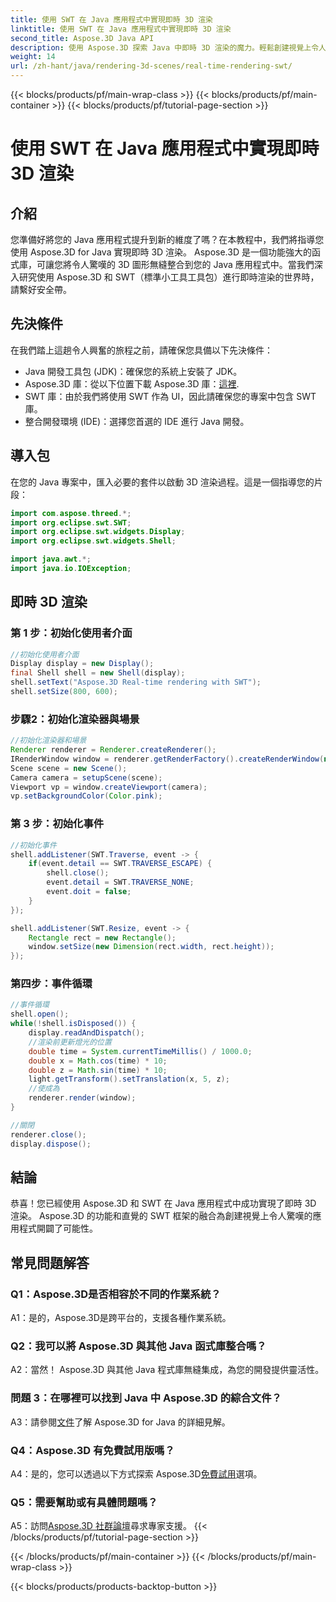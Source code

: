 ```yaml
---
title: 使用 SWT 在 Java 應用程式中實現即時 3D 渲染
linktitle: 使用 SWT 在 Java 應用程式中實現即時 3D 渲染
second_title: Aspose.3D Java API
description: 使用 Aspose.3D 探索 Java 中即時 3D 渲染的魔力。輕鬆創建視覺上令人驚嘆的應用程式。
weight: 14
url: /zh-hant/java/rendering-3d-scenes/real-time-rendering-swt/
---
```


{{< blocks/products/pf/main-wrap-class >}}
{{< blocks/products/pf/main-container >}}
{{< blocks/products/pf/tutorial-page-section >}}

# 使用 SWT 在 Java 應用程式中實現即時 3D 渲染

## 介紹

您準備好將您的 Java 應用程式提升到新的維度了嗎？在本教程中，我們將指導您使用 Aspose.3D for Java 實現即時 3D 渲染。 Aspose.3D 是一個功能強大的函式庫，可讓您將令人驚嘆的 3D 圖形無縫整合到您的 Java 應用程式中。當我們深入研究使用 Aspose.3D 和 SWT（標準小工具工具包）進行即時渲染的世界時，請繫好安全帶。

## 先決條件

在我們踏上這趟令人興奮的旅程之前，請確保您具備以下先決條件：

- Java 開發工具包 (JDK)：確保您的系統上安裝了 JDK。
-  Aspose.3D 庫：從以下位置下載 Aspose.3D 庫：[這裡](https://releases.aspose.com/3d/java/).
- SWT 庫：由於我們將使用 SWT 作為 UI，因此請確保您的專案中包含 SWT 庫。
- 整合開發環境 (IDE)：選擇您首選的 IDE 進行 Java 開發。

## 導入包

在您的 Java 專案中，匯入必要的套件以啟動 3D 渲染過程。這是一個指導您的片段：

```java
import com.aspose.threed.*;
import org.eclipse.swt.SWT;
import org.eclipse.swt.widgets.Display;
import org.eclipse.swt.widgets.Shell;

import java.awt.*;
import java.io.IOException;
```

## 即時 3D 渲染

### 第 1 步：初始化使用者介面
```java
//初始化使用者介面
Display display = new Display();
final Shell shell = new Shell(display);
shell.setText("Aspose.3D Real-time rendering with SWT");
shell.setSize(800, 600);
```

### 步驟2：初始化渲染器與場景
```java
//初始化渲染器和場景
Renderer renderer = Renderer.createRenderer();
IRenderWindow window = renderer.getRenderFactory().createRenderWindow(new RenderParameters(), WindowHandle.fromWin32(shell.handle));
Scene scene = new Scene();
Camera camera = setupScene(scene);
Viewport vp = window.createViewport(camera);
vp.setBackgroundColor(Color.pink);
```

### 第 3 步：初始化事件
```java
//初始化事件
shell.addListener(SWT.Traverse, event -> {
    if(event.detail == SWT.TRAVERSE_ESCAPE) {
        shell.close();
        event.detail = SWT.TRAVERSE_NONE;
        event.doit = false;
    }
});

shell.addListener(SWT.Resize, event -> {
    Rectangle rect = new Rectangle();
    window.setSize(new Dimension(rect.width, rect.height));
});
```

### 第四步：事件循環
```java
//事件循環
shell.open();
while(!shell.isDisposed()) {
    display.readAndDispatch();
    //渲染前更新燈光的位置
    double time = System.currentTimeMillis() / 1000.0;
    double x = Math.cos(time) * 10;
    double z = Math.sin(time) * 10;
    light.getTransform().setTranslation(x, 5, z);
    //使成為
    renderer.render(window);
}

//關閉
renderer.close();
display.dispose();
```

## 結論

恭喜！您已經使用 Aspose.3D 和 SWT 在 Java 應用程式中成功實現了即時 3D 渲染。 Aspose.3D 的功能和直覺的 SWT 框架的融合為創建視覺上令人驚嘆的應用程式開闢了可能性。

## 常見問題解答

### Q1：Aspose.3D是否相容於不同的作業系統？

A1：是的，Aspose.3D是跨平台的，支援各種作業系統。

### Q2：我可以將 Aspose.3D 與其他 Java 函式庫整合嗎？

A2：當然！ Aspose.3D 與其他 Java 程式庫無縫集成，為您的開發提供靈活性。

### 問題 3：在哪裡可以找到 Java 中 Aspose.3D 的綜合文件？

 A3：請參閱[文件](https://reference.aspose.com/3d/java/)了解 Aspose.3D for Java 的詳細見解。

### Q4：Aspose.3D 有免費試用版嗎？

 A4：是的，您可以透過以下方式探索 Aspose.3D[免費試用](https://releases.aspose.com/)選項。

### Q5：需要幫助或有具體問題嗎？

 A5：訪問[Aspose.3D 社群論壇](https://forum.aspose.com/c/3d/18)尋求專家支援。
{{< /blocks/products/pf/tutorial-page-section >}}

{{< /blocks/products/pf/main-container >}}
{{< /blocks/products/pf/main-wrap-class >}}

{{< blocks/products/products-backtop-button >}}
